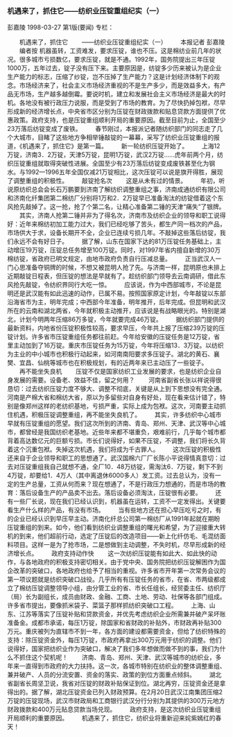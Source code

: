 ### 机遇来了，抓住它——纺织业压锭重组纪实（一）
彭嘉陵
1998-03-27
第1版(要闻)
专栏：

　　机遇来了，抓住它
　　——纺织业压锭重组纪实（一）
　　本报记者  彭嘉陵
　　编者按  机器虽转，工资难发，要求压锭，谁也不压。这是棉纺业前几年的状况。很多城市亏损数亿，要求压锭，就是不通。1992年，国务院提出三年压锭1000万，五年过去，锭子没有压下来。主要原因是，纺锭多少历来被认为是企业生产能力的标志，压缩了纱锭，岂不压掉了生产能力？这是计划经济体制下的观念。市场经济来了，社会主义市场经济重视的不是生产多少，而是效益多大，有产品无市场，生产越多越倒霉。要说时机，建立和发展社会主义市场经济是最大的时机。各地没有被行政压力说服，而是受到了市场的教育。为了尽快扔掉包袱，尽早形成新的经济增长点，中央省市区分别为压锭在财政拨款和贴息贷款方面提供了优惠政策。政府支持，也是压锭重组顺利开局的重要原因。截至目前为止，全国至少23万落后纺锭变成了废铁。
　　春节刚过，本报派记者随纺织部门的同志走了几个大城市，目睹了这些地方争相举锤敲锭的一幕幕，采写了纺织业压锭重组的报道，《机遇来了，抓住它》是第一篇。
　　新一轮纺织压锭开始了。
　　上海12万锭，济南3．2万锭，天津5万锭，昆明1万锭，武汉2万锭……虎年前两个月，纺织压锭重组就取得突破性进展。全国至少有23万落后纺锭变成废铁甚至化为钢水。与1992—1996五年全国仅减21万锭相比，这次压锭可以说是旗开得胜，展现了调整重组的积极性。
　　敲锭抢名次
　　这是从未有过的情景。
　　年初，听说原纺织总会会长石万鹏要到济南了解纺织调整重组之事，济南成通纺织有限公司和济南化纤集团第二棉纺厂分别将1万和2．2万锭早已准备淘汰的纺锭借着这个东风抢先敲掉了。这一抢，抢了个第二名，让精心准备第二锤的天津“痛失”了银牌。
　　其实，济南人抢第二锤并非为了得名次，济南市及纺织企业的领导和职工说得好：近年来棉纺初加工能力过大，我们已经吃够了苦头，都生产同一档次的产品，市场供大于求，设备长期开不全，企业已连续亏损几年。不敲掉这些落后纺锭，我们永远不会有好日子。
　　据了解，山东在国家下达的81万压锭任务基础上，主动增压19万锭，压锭总任务增至100万锭。同时，对1997年省内擅自新增的30万棉纺锭，省政府已明文规定，由地市政府负责自行压减总量。
　　正当武汉人一门心思准备夺铜牌的时候，不想又被昆明人抢了先。与济南一样，昆明原也未排上近期敲锭日程表，但压锭的想法是早就有了。趁纺织部门领导去云南调研，借此东风抢先敲锭，令纺织界同行大吃一惊。
　　应该说，作为中西部城市，不论是昆明还是武汉能有如此迅速的动作，已属不易。按照国家原定计划，今年敲锭以东部沿海省市为主，明年完成；中西部今年准备，明年推开，后年完成。但昆明和武汉所在的云南和湖北两省，今年就积极主动推开，应该说是有战略眼光的。特别是湖北，计划今明两年压缩86万多锭，今年就要完成46万锭。
　　据纺织部门提供的最新资料，内地省份压锭积极性较高，要求早压，今年共上报了压缩239万锭的压锭计划。许多省市压锭重组任务都往前赶。今年给安徽的压锭任务是12万锭，省里主动加到了16万锭。重庆市压锭任务为15万锭，今年将压缩13．3万锭。以纺织为主业的中小城市也积极行动起来，如河南南阳要求多压锭子。湖北的黄石、襄樊、宜昌、仙桃等城市也在积极规划，有的近两年来已主动压了一些锭子。
　　再不能坐失良机
　　压锭不仅是国家纺织工业发展的要求，也是纺织企业自身发展的需要。设备老、效益不佳，留之何用？
　　河南省副省长张以祥说得很恳切：过去纺织压锭力度不够大、调整不彻底，关键是从上到下思想没有完全通。河南是产棉大省和棉纺大省，原以为多留些对自身有好处，现在看来估计错了，特别是像郑州这样的老纺织基地，亏损严重，实际上成为包袱。这次，河南要主动抓住机遇，积极压锭调整重组，再不能坐失良机了。
　　其实，许多纺织中心城市早就有压锭重组的愿望。我们这次所到的济南、青岛、郑州、天津、武汉等中心城市，都曾经是我国纺织老基地。近些年来都不堪重负，艰难前行，几乎每个城市都背着高达数亿元的巨额亏损。市长们说得好，如果不压锭，不调整，我们将长久背着这个沉重包袱。失掉这次机遇，我们将成为千古罪人。
　　这次压锭的积极性还来自于企业领导和职工的思想通了。武汉国棉六厂厂长陈小平说得情真意切：过去对压锭重组我自己就想不通，全厂10．48万纺锭，需淘汰6．7万锭，剩下不到4万锭，却要给1．4万人（其中离退休6000多人）发工资。过去总认为，没有一定的生产总量，工资从何而来？现在想通了，不是行政压力想通的，而是市场的教育：落后设备生产的产品卖不出去。落后设备必须淘汰，压锭很有必要。
　　还有一些厂长说，现在我们已经认识到，机器虽在运转，工资不一定发得出。关键要看生产什么样的产品，有没有市场。
　　当有些地方还在担心早压吃亏之时，有的企业已经认识到早压早主动。济南化纤总公司第一棉纺厂从1991年起就在期盼压锭重组的到来。如今，他们看到纺织业调整重组的曙光和希望，为了迎接重大转机的到来，他们超前行动，选定了压锭后的改造项目——新上化纤仿毛、毛混纺面料项目。这样一是为了抢市场，二是想做到主动调整，不失时机，尽早形成新的经济增长点。
　　政府支持动作快
　　这一次纺织压锭能有如此大、如此快的动作，与各地政府的积极支持密切相关。由于党中央、国务院把纺织压锭解困作为国企改革的突破口，各地政府也给予了相当的重视。许多省市开年第一次常务会议的第一项议题就是纺织突破口战役。几乎所有有压锭任务的省市，在省、市两级都成立了棉纺压锭调整领导小组，由分管工业的省、市长任组长，经贸委主任、纺织厅（局）长为副组长，成员由财政、金融、工商、土地、劳动、社保等各部门组成。许多省市提出，要像抓米袋子、菜篮子那样抓纺织突破口工程。
　　上海、山东、江苏等落实了压锭补贴和贷款资金，并优先考虑纺织企业所需兼并破产呆坏账准备金。成都市承诺，每压1万锭，除国家和省财政的补贴外，市财政再补贴300万元。重庆被列为直辖市不到一年，各方面的建设都需要资金，但给了纺织特殊的支持：除压锭资金外，每压1万锭，市政府再拿出300万元用于纺织的调整。他们说得好，国家把纺织业作为突破口，解决了我们多年想做而做不到的事，我们为什么不抓住这个契机呢！
　　济南、青岛、郑州、天津、武汉等城市的纺织业，多年来一直得到市政府的大力扶持。这一次，各城市特别在纺织业的整体调整重组、兼并破产、人员的分流安置、资金的落实、政策的到位方面重点倾斜。
　　湖北省副省长周坚卫说，我省对压锭的财政补贴保证到位。湖北再穷，压锭资金还是拿得出的。据了解，湖北压锭资金已列入财政预算。在2月20日武汉江南集团压缩2万锭的压锭现场，武汉市财政局和工商银行武汉分行分别为其提供的300万元地方财政拨款和400万元贴息贷款当场兑现。
　　政府支持，是这次纺织业压锭重组开局顺利的重要原因。
　　机遇来了，抓住它，纺织业将重新迎来姹紫嫣红的春天！
